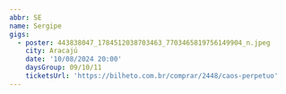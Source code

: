 ```yaml
---
abbr: SE
name: Sergipe
gigs:
  - poster: 443838047_1784512038703463_7703465819756149904_n.jpeg
    city: Aracajú
    date: '10/08/2024 20:00'
    daysGroup: 09/10/11
    ticketsUrl: 'https://bilheto.com.br/comprar/2448/caos-perpetuo'
---
```


